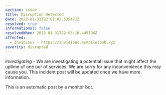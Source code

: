 ```yaml
---
section: issue
title: Disruption Detected
date: 2022-01-31T22:02:02.535471Z
resolved: true
informational: false
resolvedWhen: 2022-01-31T22:03:10.445704Z
affected:
  - Invidious - https://invidious.esmailelbob.xyz
severity: disrupted
---
```

*Investigating* - We are investigating a potential issue that might affect the uptime of one our of services. We are sorry for any inconvenience this may cause you. This incident post will be updated once we have more information.

This is an automatic post by a monitor bot.
        